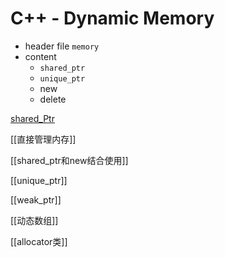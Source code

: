 # C++ - Dynamic Memory 

- header file `memory`
- content
  - `shared_ptr`
  - `unique_ptr`
  - new
  - delete

[shared_Ptr](c++-shared-ptr.md)

[[直接管理内存]]

[[shared_ptr和new结合使用]]

[[unique_ptr]]

[[weak_ptr]]

[[动态数组]]

[[allocator类]]
